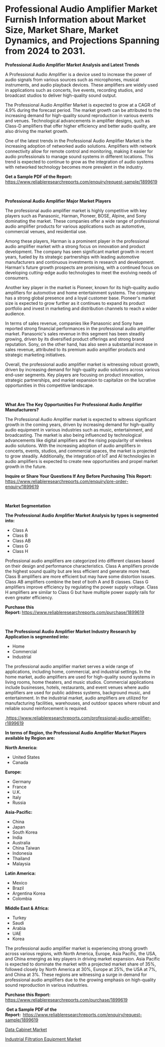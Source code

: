 <p><h1>Professional Audio Amplifier Market Furnish Information about Market Size, Market Share, Market Dynamics, and Projections Spanning from 2024 to 2031.</h1></p><p><strong>Professional Audio Amplifier Market Analysis and Latest Trends</strong></p>
<p><p>A Professional Audio Amplifier is a device used to increase the power of audio signals from various sources such as microphones, musical instruments, and audio playback devices. These amplifiers are widely used in applications such as concerts, live events, recording studios, and broadcast studios to deliver high-quality sound output.</p><p>The Professional Audio Amplifier Market is expected to grow at a CAGR of 4.9% during the forecast period. The market growth can be attributed to the increasing demand for high-quality sound reproduction in various events and venues. Technological advancements in amplifier designs, such as Class-D amplifiers that offer higher efficiency and better audio quality, are also driving the market growth.</p><p>One of the latest trends in the Professional Audio Amplifier Market is the increasing adoption of networked audio solutions. Amplifiers with network connectivity allow for remote control and monitoring, making it easier for audio professionals to manage sound systems in different locations. This trend is expected to continue to grow as the integration of audio systems with networked technology becomes more prevalent in the industry.</p></p>
<p><strong>Get a Sample PDF of the Report:&nbsp;</strong> <a href="https://www.reliableresearchreports.com/enquiry/request-sample/1899619">https://www.reliableresearchreports.com/enquiry/request-sample/1899619</a></p>
<p>&nbsp;</p>
<p><strong>Professional Audio Amplifier Major Market Players</strong></p>
<p><p>The professional audio amplifier market is highly competitive with key players such as Panasonic, Harman, Pioneer, BOSE, Alpine, and Sony dominating the market. These companies offer a wide range of professional audio amplifier products for various applications such as automotive, commercial venues, and residential use.</p><p>Among these players, Harman is a prominent player in the professional audio amplifier market with a strong focus on innovation and product development. The company has seen significant market growth in recent years, fueled by its strategic partnerships with leading automotive manufacturers and continuous investments in research and development. Harman's future growth prospects are promising, with a continued focus on developing cutting-edge audio technologies to meet the evolving needs of consumers.</p><p>Another key player in the market is Pioneer, known for its high-quality audio amplifiers for automotive and home entertainment systems. The company has a strong global presence and a loyal customer base. Pioneer's market size is expected to grow further as it continues to expand its product portfolio and invest in marketing and distribution channels to reach a wider audience.</p><p>In terms of sales revenue, companies like Panasonic and Sony have reported strong financial performances in the professional audio amplifier market. Panasonic's sales revenue in this segment has been steadily growing, driven by its diversified product offerings and strong brand reputation. Sony, on the other hand, has also seen a substantial increase in sales revenue, attributed to its premium audio amplifier products and strategic marketing initiatives.</p><p>Overall, the professional audio amplifier market is witnessing robust growth, driven by increasing demand for high-quality audio solutions across various end-user segments. Key players are focusing on product innovation, strategic partnerships, and market expansion to capitalize on the lucrative opportunities in this competitive landscape.</p></p>
<p>&nbsp;</p>
<p><strong>What Are The Key Opportunities For Professional Audio Amplifier Manufacturers?</strong></p>
<p><p>The Professional Audio Amplifier market is expected to witness significant growth in the coming years, driven by increasing demand for high-quality audio equipment in various industries such as music, entertainment, and broadcasting. The market is also being influenced by technological advancements like digital amplifiers and the rising popularity of wireless audio solutions. With the increasing adoption of audio amplifiers in concerts, events, studios, and commercial spaces, the market is projected to grow steadily. Additionally, the integration of IoT and AI technologies in audio amplifiers is expected to create new opportunities and propel market growth in the future.</p></p>
<p><strong>Inquire or Share Your Questions If Any Before Purchasing This Report:</strong> <a href="https://www.reliableresearchreports.com/enquiry/pre-order-enquiry/1899619">https://www.reliableresearchreports.com/enquiry/pre-order-enquiry/1899619</a></p>
<p>&nbsp;</p>
<p><strong>Market Segmentation</strong></p>
<p><strong>The Professional Audio Amplifier Market Analysis by types is segmented into:</strong></p>
<p><ul><li>Class A</li><li>Class B</li><li>Class AB</li><li>Class G</li><li>Class H</li></ul></p>
<p><p>Professional audio amplifiers are categorized into different classes based on their design and performance characteristics. Class A amplifiers provide the highest sound quality but are less efficient and generate more heat. Class B amplifiers are more efficient but may have some distortion issues. Class AB amplifiers combine the best of both A and B classes. Class G amplifiers improve efficiency by regulating the power supply voltage. Class H amplifiers are similar to Class G but have multiple power supply rails for even greater efficiency.</p></p>
<p><strong>Purchase this Report:&nbsp;</strong><a href="https://www.reliableresearchreports.com/purchase/1899619">https://www.reliableresearchreports.com/purchase/1899619</a></p>
<p>&nbsp;</p>
<p><strong>The Professional Audio Amplifier Market Industry Research by Application is segmented into:</strong></p>
<p><ul><li>Home</li><li>Commercial</li><li>Industrial</li></ul></p>
<p><p>The professional audio amplifier market serves a wide range of applications, including home, commercial, and industrial settings. In the home market, audio amplifiers are used for high-quality sound systems in living rooms, home theaters, and music studios. Commercial applications include businesses, hotels, restaurants, and event venues where audio amplifiers are used for public address systems, background music, and entertainment. In the industrial market, audio amplifiers are utilized for manufacturing facilities, warehouses, and outdoor spaces where robust and reliable sound reinforcement is required.</p></p>
<p><a href="https://www.reliableresearchreports.com/professional-audio-amplifier-r1899619">&nbsp;https://www.reliableresearchreports.com/professional-audio-amplifier-r1899619</a></p>
<p><strong>In terms of Region, the Professional Audio Amplifier Market Players available by Region are:</strong></p>
<p>
    <p> <strong> North America: </strong>
        <ul>
            <li>United States</li>
            <li>Canada</li>
        </ul>
        </p> 
    <p> <strong> Europe: </strong>
        <ul>
            <li>Germany</li>
            <li>France</li>
            <li>U.K.</li>
            <li>Italy</li>
            <li>Russia</li>
        </ul>
        </p> 
    <p> <strong> Asia-Pacific: </strong>
        <ul>
            <li>China</li>
            <li>Japan</li>
            <li>South Korea</li>
            <li>India</li>
            <li>Australia</li>
            <li>China Taiwan</li>
            <li>Indonesia</li>
            <li>Thailand</li>
            <li>Malaysia</li>
        </ul>
        </p> 
    <p> <strong> Latin America: </strong>
        <ul>
            <li>Mexico</li>
            <li>Brazil</li>
            <li>Argentina Korea</li>
            <li>Colombia</li>
        </ul>
        </p> 
    <p> <strong> Middle East & Africa: </strong>
        <ul>
            <li>Turkey</li>
            <li>Saudi</li>
            <li>Arabia</li>
            <li>UAE</li>
            <li>Korea</li>
        </ul>
    </p>
    </p>
<p><p>The professional audio amplifier market is experiencing strong growth across various regions, with North America, Europe, Asia Pacific, the USA, and China emerging as key players in driving market expansion. Asia Pacific is expected to dominate the market with a projected market share of 35%, followed closely by North America at 30%, Europe at 25%, the USA at 7%, and China at 3%. These regions are witnessing a surge in demand for professional audio amplifiers due to the growing emphasis on high-quality sound reproduction in various industries.</p></p>
<p><strong>Purchase this Report: </strong><a href="https://www.reliableresearchreports.com/purchase/1899619">https://www.reliableresearchreports.com/purchase/1899619</a></p>
<p>&nbsp;<strong>Get a Sample PDF of the Report:&nbsp;&nbsp;</strong><a href="https://www.reliableresearchreports.com/enquiry/request-sample/1899619">https://www.reliableresearchreports.com/enquiry/request-sample/1899619</a></p>
<p><strong></strong></p>
<p><p><a href="https://github.com/marthawweekle/Market-Research-Report-List-1/blob/main/data-cabinet-market.md">Data Cabinet Market</a></p><p><a href="https://issuu.com/reportprime-2/docs/industrial-filtration-equipment-market-size-2030.p">Industrial Filtration Equipment Market</a></p></p>